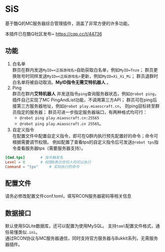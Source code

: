 # SiS
基于酷Q的MC服务器综合管理插件，涵盖了非常方便的许多功能。

本插件已在酷Q社区发布~
https://cqp.cc/t/44736

## 功能
1. 白名单  
群员在群内发送`MyID=<正版游戏名>`自助获取白名单，例如`MyID=Tnze`；
群员更换账号时同样发送`MyID=<正版游戏名>`更新，例如`MyID=Xi_Xi_Mi`；
群员退群时白名单将被自动取消。**MyID指令无需艾特机器人** 。
2. Ping  
群员在群内**艾特机器人** 并发送指令`ping`查询服务器状态，例如`@robot ping`，
插件自己实现了MC PingAndList功能，不调用第三方API；
群员可在ping后接第三方服务器地址，例如`@robot play.miaoscraft.cn`，
则ping目标转至群员指定的服务器；
群员可进一步指定服务器端口，有两种格式均可行：
	- `@robot ping play.miaoscraft.cn:25565`
	- `@robot ping play.miaoscraft.cn 25565`。
3. 自定义指令  
在配置文件中配置自定义指令，即可在Q群内执行预先配置好的命令；命令可根据需要调节权限。
例如配置了查看tps的自定义指令后可发送`@robot tps`指令查看服务器tps（需要服务器支持）。
```toml
[Cmd.tps]		# 指令触发名
Level = 0 		# 权限0表示任何人均可以执行
Command = "tps"		# 实际执行的命令
```
## 配置文件
请务必修改配置文件conf.toml，填写RCON服务器密码等相关信息

## 数据接口
默认使用SQLite数据库，还可以配置为使用MySQL。
支持`toml`配置文件格式，通俗易懂类似`.ini`。  
通过RCON协议与MC服务器通信，同时支持官方服务器与Bukkit系列，无需服务器插件。
